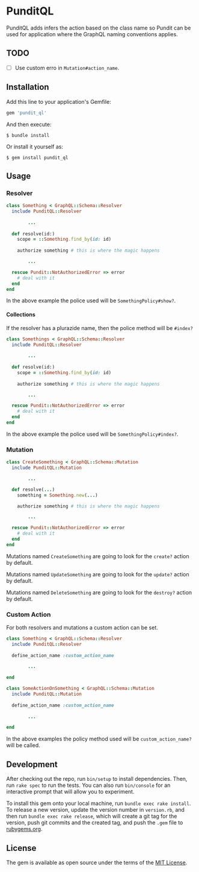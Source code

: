 # PunditQL

PunditQL adds infers the action based on the class name so Pundit can be used for application where the GraphQL naming conventions applies.

## TODO
- [ ] Use custom erro in `Mutation#action_name`.


## Installation

Add this line to your application's Gemfile:

```ruby
gem 'pundit_ql'
```

And then execute:

    $ bundle install

Or install it yourself as:

    $ gem install pundit_ql

## Usage

### Resolver
```ruby
class Something < GraphQL::Schema::Resolver
  include PunditQL::Resolver
  
        ...
  
  def resolve(id:)
    scope = ::Something.find_by(id: id)
    
    authorize something # this is where the magic happens

        ...

  rescue Pundit::NotAuthorizedError => error
    # deal with it
  end
end
```
In the above example the police used will be `SomethingPolicy#show?`.

#### Collections
If the resolver has a plurazide name, then the police method will be `#index?`

```ruby
class Somethings < GraphQL::Schema::Resolver
  include PunditQL::Resolver
  
        ...
  
  def resolve(id:)
    scope = ::Something.find_by(id: id)
    
    authorize something # this is where the magic happens

        ...

  rescue Pundit::NotAuthorizedError => error
    # deal with it
  end
end

```
In the above example the police used will be `SomethingPolicy#index?`.

### Mutation
```ruby
class CreateSomething < GraphQL::Schema::Mutation
  include PunditQL::Mutation

        ...

  def resolve(...)
    something = Something.new(...)

    authorize something # this is where the magic happens

        ...

  rescue Pundit::NotAuthorizedError => error
    # deal with it
  end
end
```

Mutations named `CreateSomething` are going to look for the `create?` action by default.

Mutations named `UpdateSomething` are going to look for the `update?` action by default.

Mutations named `DeleteSomething` are going to look for the `destroy?` action by default.


### Custom Action

For both resolvers and mutations a custom action can be set.

```ruby
class Something < GraphQL::Schema::Resolver
  include PunditQL::Resolver
  
  define_action_name :custom_action_name
      
        ...

end

class SomeActionOnSomething < GraphQL::Schema::Mutation
  include PunditQL::Mutation
  
  define_action_name :custom_action_name
      
        ...

end
```
In the above examples the policy method used will be `custom_action_name?` will be called.


## Development

After checking out the repo, run `bin/setup` to install dependencies. Then, run `rake spec` to run the tests. You can also run `bin/console` for an interactive prompt that will allow you to experiment.

To install this gem onto your local machine, run `bundle exec rake install`. To release a new version, update the version number in `version.rb`, and then run `bundle exec rake release`, which will create a git tag for the version, push git commits and the created tag, and push the `.gem` file to [rubygems.org](https://rubygems.org).

## License

The gem is available as open source under the terms of the [MIT License](https://opensource.org/licenses/MIT).
